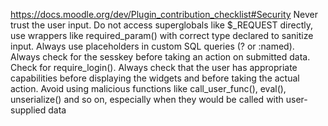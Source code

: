 https://docs.moodle.org/dev/Plugin_contribution_checklist#Security
Never trust the user input.
Do not access superglobals like $_REQUEST directly, use wrappers like required_param() with correct type declared to sanitize input.
Always use placeholders in custom SQL queries (? or :named).
Always check for the sesskey before taking an action on submitted data.
Check for require_login().
Always check that the user has appropriate capabilities before displaying the widgets and before taking the actual action.
Avoid using malicious functions like call_user_func(), eval(), unserialize() and so on, especially when they would be called with user-supplied data
